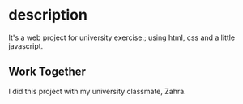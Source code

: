 # description
It's a web project for university exercise.; using html, css and a little javascript.

## Work Together
I did this project with my university classmate, Zahra. 
